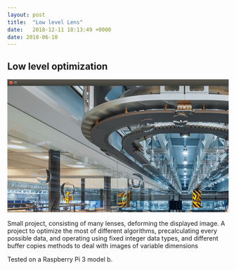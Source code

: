 ```yaml
---
layout: post
title:  "Low level Lens"
date:   2018-12-11 18:13:49 +0000
date: 2018-06-10 
---
```

## Low level optimization

![My helpful screenshot](/assets/lens/screenshot.png)

Small project, consisting of many lenses, deforming the displayed image.
A project to optimize the most of different algorithms, precalculating every possible data, and operating using fixed integer data types, 
and different buffer copies methods to deal with images of variable dimensions

Tested on a Raspberry Pi 3 model b.

